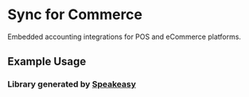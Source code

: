# Sync for Commerce
    
﻿Embedded accounting integrations for POS and eCommerce platforms.

<!-- Start SDK Installation -->

<!-- End SDK Installation -->

## Example Usage
<!-- Start SDK Example Usage -->

<!-- End SDK Example Usage -->

<!-- Start SDK Available Operations -->

<!-- End SDK Available Operations -->
### Library generated by [Speakeasy](https://docs.speakeasyapi.dev/docs/using-speakeasy/client-sdks)
